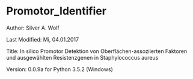 # Promotor_Identifier

Author: Silver A. Wolf

Last Modified: Mi, 04.01.2017

Title: In silico Promotor Detektion von Oberflächen-assoziierten Faktoren und ausgewählten Resistenzgenen in Staphylococcus aureus

Version: 0.0.9a for Python 3.5.2 (Windows)

